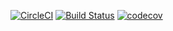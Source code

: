 [![CircleCI](https://circleci.com/gh/coding-pig/ci-example.svg?style=svg)](https://circleci.com/gh/coding-pig/ci-example) [![Build Status](https://travis-ci.org/coding-pig/ci-example.svg?branch=master)](https://travis-ci.org/coding-pig/ci-example) [![codecov](https://codecov.io/gh/coding-pig/ci-example/branch/master/graph/badge.svg)](https://codecov.io/gh/coding-pig/ci-example)

